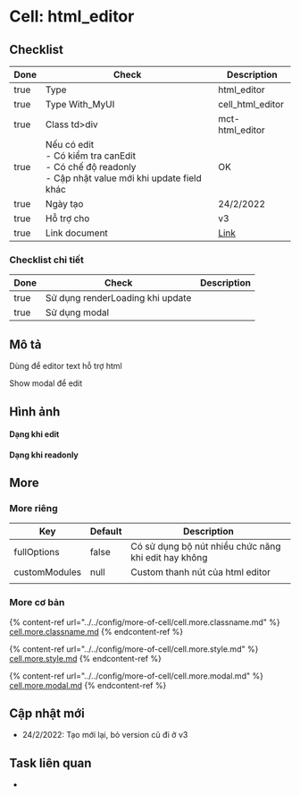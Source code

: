 # Cell: html\_editor

## Checklist

<table><thead><tr><th data-type="checkbox">Done</th><th>Check</th><th>Description</th></tr></thead><tbody><tr><td>true</td><td>Type</td><td>html_editor</td></tr><tr><td>true</td><td>Type With_MyUI</td><td>cell_html_editor</td></tr><tr><td>true</td><td>Class td>div</td><td>mct-html_editor</td></tr><tr><td>true</td><td>Nếu có edit <br>- Có kiểm tra canEdit<br>- Có chế độ readonly<br>- Cập nhật value mới khi update field khác</td><td>OK</td></tr><tr><td>true</td><td>Ngày tạo</td><td>24/2/2022</td></tr><tr><td>true</td><td>Hỗ trợ cho</td><td>v3</td></tr><tr><td>true</td><td>Link document</td><td><a href="https://allianceitsc.gitbook.io/web-admin/components/mytablecell/cell-html_editor">Link</a></td></tr></tbody></table>

### Checklist chi tiết

<table><thead><tr><th data-type="checkbox">Done</th><th>Check</th><th>Description</th></tr></thead><tbody><tr><td>true</td><td>Sử dụng renderLoading khi update</td><td></td></tr><tr><td>true</td><td>Sử dụng modal</td><td></td></tr></tbody></table>

## Mô tả

Dùng để editor text hỗ trợ html

Show modal để edit

## Hình ảnh

#### Dạng khi edit

#### Dạng khi readonly

## More

### More riêng

| Key           | Default | Description                                          |
| ------------- | ------- | ---------------------------------------------------- |
| fullOptions   | false   | Có sử dụng bộ nút nhiều chức năng khi edit hay không |
| customModules | null    | Custom thanh nút của html editor                     |
|               |         |                                                      |



### More cơ bản

{% content-ref url="../../config/more-of-cell/cell.more.classname.md" %}
[cell.more.classname.md](../../config/more-of-cell/cell.more.classname.md)
{% endcontent-ref %}

{% content-ref url="../../config/more-of-cell/cell.more.style.md" %}
[cell.more.style.md](../../config/more-of-cell/cell.more.style.md)
{% endcontent-ref %}

{% content-ref url="../../config/more-of-cell/cell.more.modal.md" %}
[cell.more.modal.md](../../config/more-of-cell/cell.more.modal.md)
{% endcontent-ref %}

## Cập nhật mới

* 24/2/2022: Tạo mới lại, bỏ version cũ đi ở v3

## Task liên quan

*
